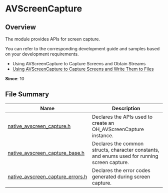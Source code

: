 # AVScreenCapture
<!--Kit: Media Kit-->
<!--Subsystem: Multimedia-->
<!--Owner: @zzs_911-->
<!--Designer: @stupig001-->
<!--Tester: @xdlinc-->
<!--Adviser: @zengyawen-->

## Overview

The module provides APIs for screen capture.

You can refer to the corresponding development guide and samples based on your development requirements.

- Using AVScreenCapture to Capture Screens and Obtain Streams
- [Using AVScreenCapture to Capture Screens and Write Them to Files](../../media/media/using-avscreencapture-for-file.md)

**Since**: 10

## File Summary

| Name| Description|
| -- | -- |
| [native_avscreen_capture.h](capi-native-avscreen-capture-h.md) | Declares the APIs used to create an OH_AVScreenCapture instance.|
| [native_avscreen_capture_base.h](capi-native-avscreen-capture-base-h.md) | Declares the common structs, character constants, and enums used for running screen capture.|
| [native_avscreen_capture_errors.h](capi-native-avscreen-capture-errors-h.md) | Declares the error codes generated during screen capture.|
